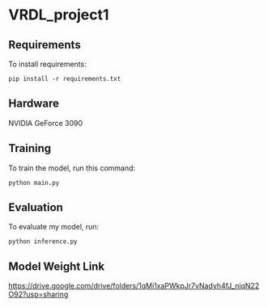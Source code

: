 # VRDL_project1

## Requirements

To install requirements:

```setup
pip install -r requirements.txt
```

## Hardware

NVIDIA GeForce 3090

## Training

To train the model, run this command:

```train
python main.py
```

## Evaluation

To evaluate my model, run:

```eval
python inference.py
```
## Model Weight Link
https://drive.google.com/drive/folders/1qMi1xaPWkpJr7vNadyh4fJ_niqN22O92?usp=sharing
